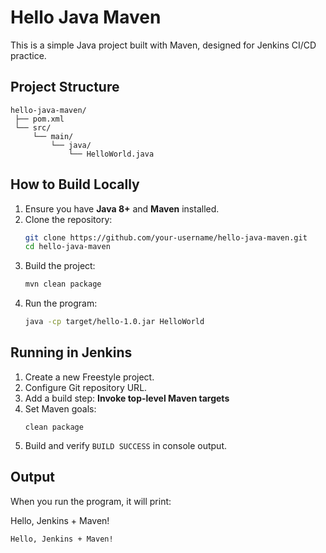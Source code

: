 # Hello Java Maven

This is a simple Java project built with Maven, designed for Jenkins CI/CD practice.

## Project Structure

```
hello-java-maven/
 ├── pom.xml
 └── src/
     └── main/
         └── java/
             └── HelloWorld.java
```

## How to Build Locally

1. Ensure you have **Java 8+** and **Maven** installed.
2. Clone the repository:
   ```bash
   git clone https://github.com/your-username/hello-java-maven.git
   cd hello-java-maven
   ```
3. Build the project:
   ```bash
   mvn clean package
   ```
4. Run the program:
   ```bash
   java -cp target/hello-1.0.jar HelloWorld
   ```

## Running in Jenkins

1. Create a new Freestyle project.
2. Configure Git repository URL.
3. Add a build step: **Invoke top-level Maven targets**
4. Set Maven goals:
   ```
   clean package
   ```
5. Build and verify `BUILD SUCCESS` in console output.

## Output

When you run the program, it will print:

Hello, Jenkins + Maven!


```
Hello, Jenkins + Maven!
```
